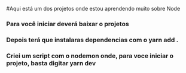 #Aqui está um dos projetos onde estou aprendendo muito sobre Node

### Para você iniciar deverá baixar o projetos
### Depois terá que instalaras dependencias com o yarn add .
### Criei um script com o nodemon onde, para voce iniciar o projeto, basta digitar yarn dev